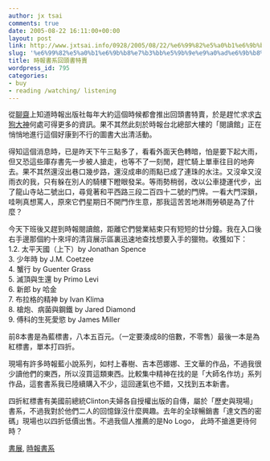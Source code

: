 ```yaml
---
author: jx tsai
comments: true
date: 2005-08-22 16:11:00+00:00
layout: post
link: http://www.jxtsai.info/0928/2005/08/22/%e6%99%82%e5%a0%b1%e6%9b%b8%e7%b3%bb%e5%9b%9e%e9%a0%ad%e6%9b%b8%e7%89%b9%e8%b3%a3-2/
slug: '%e6%99%82%e5%a0%b1%e6%9b%b8%e7%b3%bb%e5%9b%9e%e9%a0%ad%e6%9b%b8%e7%89%b9%e8%b3%a3-2'
title: 時報書系回頭書特賣
wordpress_id: 795
categories:
- buy
- reading /watching/ listening
---
```


從[聊齋](http://www.jxtsai.info/blog/)上知道時報出版社每年大約這個時候都會推出回頭書特賣，於是趕忙求求[古狗大神](http://www.jxtsai.info/blog/)何處可得更多的資訊。果不其然此刻於時報台北總部大樓的「閱讀館」正在悄悄地進行這個好康到不行的圖書大出清活動。  
  
得知這個消息時，已是昨天下午三點多了，看看外面天色轉暗，怕是要下起大雨，但又恐這些庫存書先一步被人搶走，也等不了一刻閒，趕忙騎上單車往目的地奔去。果不其然還沒出巷口幾步路，還沒成串的雨點已成了連珠的水注。又沒傘又沒雨衣的我，只有躲在別人的騎樓下瞪眼發呆。等雨勢稍弱，改以公車捷運代步，出了龍山寺站二號出口，尋覓著和平西路三段二百四十二號的門牌。一看大門深鎖，哇咧真想罵人，原來它們星期日不開門作生意，那我這苦苦地淋雨勞頓是為了什麼？  
  
今天下班後又趕到時報閱讀館，距離它們營業結束只有短短的廿分鐘。我在入口後右手邊那個約十來坪的清貨展示區裏迅速地查找想要入手的獵物。收獲如下：  
1.2. 太平天國（上下）by Jonathan Spence  
3. 少年時 by J.M. Coetzee  
4. 蟹行 by Guenter Grass  
5. 滅頂與生還 by Primo Levi  
6. 新郎 by 哈金  
7. 布拉格的精神 by Ivan Klima  
8. 槍炮、病菌與鋼鐵 by Jared Diamond  
9. 傅科的生死愛慾 by James Miller  
  
前8本書是為藍標書，八本五百元。（一定要湊成8的倍數，不零售）最後一本是為紅標書，單本打四折。  
  
現場有許多時報藍小說系列，如村上春樹、吉本芭娜娜、王文華的作品，不過我很少讀他們的東西，所以沒買這類東西。比較集中精神在找的是「大師名作坊」系列作品，這套書系我已陸續購入不少，這回運氣也不錯，又找到五本新書。  
  
四折紅標書有美國前總統Clinton夫婦各自授權出版的自傳，屬於「歷史與現場」書系，不過我對於他們二人的回憶錄沒什麼興趣。去年的全球暢銷書「達文西的密碼」現場也以四折低價出售。不過我個人推薦的是No Logo， 此時不搶進更待何時？  
  
[書展](http://www.jxtsai.info/blog/), [時報書系](http://www.jxtsai.info/blog/)
